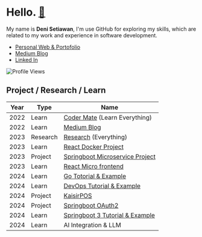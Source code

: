 # Hello. [🚀](https://github.com/denitiawan/portofolio)
My name is **Deni Setiawan**, I'm use GitHub for exploring my skills, which are related to my work and experience in software development. 

- [Personal Web & Portofolio](https://denisetiawan.vercel.app)
- [Medium Blog](https://denitiawan.medium.com)
- [Linked In](https://www.linkedin.com/in/deni-setiawan-a2328967/)

![Profile Views](https://komarev.com/ghpvc/?username=denitiawan&label=Profile%20Views&color=0e75b6&style=flat)


## Project / Research / Learn
|Year|Type|Name|
|--|--|--|
|2022|Learn|[Coder Mate](https://github.com/codermate) (Learn Everything)|
|2022|Learn|[Medium Blog](https://github.com/denitiawan/medium-blog)|
|2023|Research|[Research](https://github.com/denitiawan/research) (Everything)|
|2023|Learn|[React Docker Project](https://github.com/dockerize-react-project)|
|2023|Project|[Springboot Microservice Project](https://github.com/springboot-microservices-project)|
|2023|Learn|[React Micro frontend](https://github.com/react-microfrontend-project)|
|2024|Learn|[Go Totorial & Example](https://github.com/go-microservices-project)|
|2024|Learn|[DevOps Tutorial & Example](https://github.com/devops-tutorial-example)|
|2024|Project|[KaisirPOS](https://github.com/kaisirpos)|
|2024|Project|[Springboot OAuth2](https://github.com/springboot-oauth2-server-project)|
|2024|Learn|[Springboot 3 Tutorial & Example](https://github.com/springboot-3-example)|
|2024|Learn|AI Integration & LLM|
